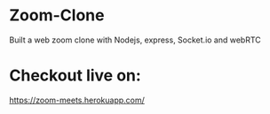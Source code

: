 # Zoom-Clone
Built a web zoom clone with Nodejs, express, Socket.io and webRTC

# Checkout live on:
<a href="https://zoom-meets.herokuapp.com/">https://zoom-meets.herokuapp.com/</a>
